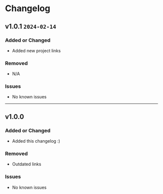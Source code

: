 # Changelog

## v1.0.1 ```2024-02-14```

### Added or Changed
- Added new project links

### Removed
- N/A

### Issues

- No known issues

----

## v1.0.0

### Added or Changed
- Added this changelog :)

### Removed
- Outdated links

### Issues

- No known issues
